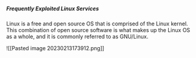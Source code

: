 ##### Frequently Exploited Linux Services

Linux is a free and open source OS that is comprised of the Linux kernel. This combination of open source software is what makes up the Linux OS as a whole, and it is commonly referred to as GNU/Linux.

![[Pasted image 20230213173912.png]]

